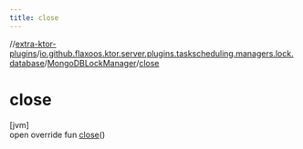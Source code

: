 ```yaml
---
title: close
---
```


//[extra-ktor-plugins](../../../index.md)/[io.github.flaxoos.ktor.server.plugins.taskscheduling.managers.lock.database](../index.md)/[MongoDBLockManager](index.md)/[close](close.md)

# close

[jvm]\
open override fun [close](close.md)()




